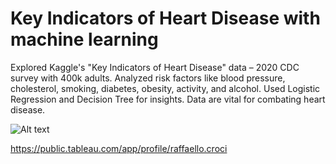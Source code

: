 # Key Indicators of Heart Disease with machine learning
Explored Kaggle's "Key Indicators of Heart Disease" data – 2020 CDC survey with 400k adults. Analyzed risk factors like blood pressure, cholesterol, smoking, diabetes, obesity, activity, and alcohol. Used Logistic Regression and Decision Tree for insights. Data are vital for combating heart disease.

![Alt text](https://github.com/RaffaelloCroci/Key-Indicators-of-Heart-Disease-wtih-machine-learning/blob/main/Exploring%20heart%20%20deseases.png?raw=true)

https://public.tableau.com/app/profile/raffaello.croci
